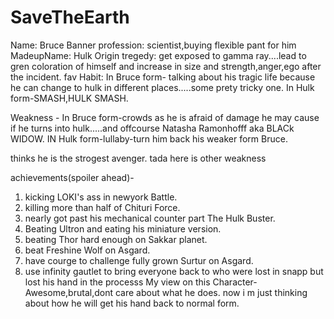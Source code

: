 # SaveTheEarth
Name: Bruce Banner
profession: scientist,buying flexible pant for him
MadeupName: Hulk
Origin tregedy: get exposed to gamma ray....lead to gren coloration of himself and increase in size and strength,anger,ego after the incident.
fav Habit: 
In Bruce form- talking about his tragic life because he can change to hulk in different places.....some prety tricky one.
In Hulk form-SMASH,HULK SMASH.

Weakness - 
In Bruce form-crowds as he is afraid of damage he may cause if he turns into hulk.....and offcourse Natasha Ramonhofff aka BLACk WIDOW.
IN Hulk form-lullaby-turn him back his weaker form Bruce.

thinks he is the strogest avenger.
tada 
here is other weakness

achievements(spoiler ahead)-
1. kicking LOKI's ass in newyork Battle.
2. killing more than half of Chituri Force.
3. nearly got past his mechanical counter part The Hulk Buster.
4. Beating Ultron and eating his miniature version.
5. beating Thor hard enough on Sakkar planet.
6. beat Freshine Wolf on Asgard.
7. have courge to challenge fully grown Surtur on Asgard.
8. use infinity gautlet to bring everyone back to who were lost in snapp
   but lost his hand in the processs 
My view on this Character- 
Awesome,brutal,dont care about what he does.
now i m just thinking about how he will get his hand back to normal form.